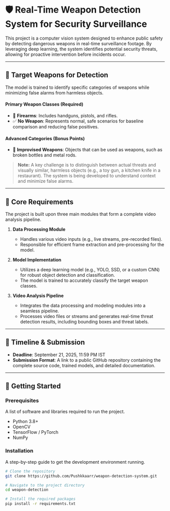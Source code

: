 # 🛡️ Real-Time Weapon Detection System for Security Surveillance

This project is a computer vision system designed to enhance public safety by detecting dangerous weapons in real-time surveillance footage. By leveraging deep learning, the system identifies potential security threats, allowing for proactive intervention before incidents occur.

-----

## 🎯 Target Weapons for Detection

The model is trained to identify specific categories of weapons while minimizing false alarms from harmless objects.

#### **Primary Weapon Classes (Required)**

  * 🔫 **Firearms**: Includes handguns, pistols, and rifles.
  * ✅ **No Weapon**: Represents normal, safe scenarios for baseline comparison and reducing false positives.

#### **Advanced Categories (Bonus Points)**

  * 🔪 **Improvised Weapons**: Objects that can be used as weapons, such as broken bottles and metal rods.

> **Note:** A key challenge is to distinguish between actual threats and visually similar, harmless objects (e.g., a toy gun, a kitchen knife in a restaurant). The system is being developed to understand context and minimize false alarms.

-----

## 🔧 Core Requirements

The project is built upon three main modules that form a complete video analysis pipeline.

1.  **Data Processing Module**

      * Handles various video inputs (e.g., live streams, pre-recorded files).
      * Responsible for efficient frame extraction and pre-processing for the model.

2.  **Model Implementation**

      * Utilizes a deep learning model (e.g., YOLO, SSD, or a custom CNN) for robust object detection and classification.
      * The model is trained to accurately classify the target weapon classes.

3.  **Video Analysis Pipeline**

      * Integrates the data processing and modeling modules into a seamless pipeline.
      * Processes video files or streams and generates real-time threat detection results, including bounding boxes and threat labels.

-----

## 📅 Timeline & Submission

  * **Deadline**: September 21, 2025, 11:59 PM IST
  * **Submission Format**: A link to a public GitHub repository containing the complete source code, trained models, and detailed documentation.

-----

## 🚀 Getting Started

### **Prerequisites**

A list of software and libraries required to run the project.

  * Python 3.8+
  * OpenCV
  * TensorFlow / PyTorch
  * NumPy

### **Installation**

A step-by-step guide to get the development environment running.

```bash
# Clone the repository
git clone https://github.com/Pushkkaarr/weapon-detection-system.git

# Navigate to the project directory
cd weapon-detection

# Install the required packages
pip install -r requirements.txt
```

